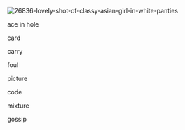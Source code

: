 ![26836-lovely-shot-of-classy-asian-girl-in-white-panties](https://github.com/user-attachments/assets/d3c99efb-84ea-432b-be76-f8ab8c4535f4)

ace in hole

card 

carry

foul

picture

code

mixture

gossip
